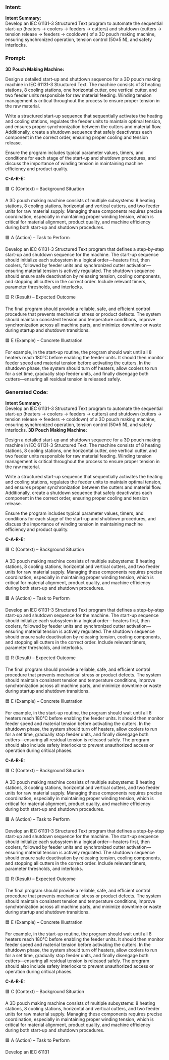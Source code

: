 ### Intent:
**Intent Summary:**  
Develop an IEC 61131-3 Structured Text program to automate the sequential start-up (heaters → coolers → feeders → cutters) and shutdown (cutters → tension release → feeders → cooldown) of a 3D pouch making machine, ensuring synchronized operation, tension control (50±5 N), and safety interlocks.

### Prompt:
**3D Pouch Making Machine:**

Design a detailed start-up and shutdown sequence for a 3D pouch making machine in IEC 61131-3 Structured Text. The machine consists of 8 heating stations, 8 cooling stations, one horizontal cutter, one vertical cutter, and two feeder units responsible for raw material feeding. Winding tension management is critical throughout the process to ensure proper tension in the raw material.

Write a structured start-up sequence that sequentially activates the heating and cooling stations, regulates the feeder units to maintain optimal tension, and ensures proper synchronization between the cutters and material flow. Additionally, create a shutdown sequence that safely deactivates each component in the correct order, ensuring proper cooling and tension release.

Ensure the program includes typical parameter values, timers, and conditions for each stage of the start-up and shutdown procedures, and discuss the importance of winding tension in maintaining machine efficiency and product quality.

**C-A-R-E:**

🟥 C (Context) – Background Situation

A 3D pouch making machine consists of multiple subsystems: 8 heating stations, 8 cooling stations, horizontal and vertical cutters, and two feeder units for raw material supply. Managing these components requires precise coordination, especially in maintaining proper winding tension, which is critical for material alignment, product quality, and machine efficiency during both start-up and shutdown procedures.

🟩 A (Action) – Task to Perform

Develop an IEC 61131-3 Structured Text program that defines a step-by-step start-up and shutdown sequence for the machine. The start-up sequence should initialize each subsystem in a logical order—heaters first, then coolers, followed by feeder units and synchronized cutter activation—ensuring material tension is actively regulated. The shutdown sequence should ensure safe deactivation by releasing tension, cooling components, and stopping all cutters in the correct order. Include relevant timers, parameter thresholds, and interlocks.

🟨 R (Result) – Expected Outcome

The final program should provide a reliable, safe, and efficient control procedure that prevents mechanical stress or product defects. The system should maintain consistent tension and temperature conditions, improve synchronization across all machine parts, and minimize downtime or waste during startup and shutdown transitions.

🟦 E (Example) – Concrete Illustration

For example, in the start-up routine, the program should wait until all 8 heaters reach 180°C before enabling the feeder units. It should then monitor feeder speed and material tension before activating the cutters. In the shutdown phase, the system should turn off heaters, allow coolers to run for a set time, gradually stop feeder units, and finally disengage both cutters—ensuring all residual tension is released safely.

### Generated Code:
**Intent Summary:**  
Develop an IEC 61131-3 Structured Text program to automate the sequential start-up (heaters → coolers → feeders → cutters) and shutdown (cutters → tension release → feeders → cooldown) of a 3D pouch making machine, ensuring synchronized operation, tension control (50±5 N), and safety interlocks.
**3D Pouch Making Machine:**

Design a detailed start-up and shutdown sequence for a 3D pouch making machine in IEC 61131-3 Structured Text. The machine consists of 8 heating stations, 8 cooling stations, one horizontal cutter, one vertical cutter, and two feeder units responsible for raw material feeding. Winding tension management is critical throughout the process to ensure proper tension in the raw material.

Write a structured start-up sequence that sequentially activates the heating and cooling stations, regulates the feeder units to maintain optimal tension, and ensures proper synchronization between the cutters and material flow. Additionally, create a shutdown sequence that safely deactivates each component in the correct order, ensuring proper cooling and tension release.

Ensure the program includes typical parameter values, timers, and conditions for each stage of the start-up and shutdown procedures, and discuss the importance of winding tension in maintaining machine efficiency and product quality.

**C-A-R-E:**

🟥 C (Context) – Background Situation

A 3D pouch making machine consists of multiple subsystems: 8 heating stations, 8 cooling stations, horizontal and vertical cutters, and two feeder units for raw material supply. Managing these components requires precise coordination, especially in maintaining proper winding tension, which is critical for material alignment, product quality, and machine efficiency during both start-up and shutdown procedures.

🟩 A (Action) – Task to Perform

Develop an IEC 61131-3 Structured Text program that defines a step-by-step start-up and shutdown sequence for the machine. The start-up sequence should initialize each subsystem in a logical order—heaters first, then coolers, followed by feeder units and synchronized cutter activation—ensuring material tension is actively regulated. The shutdown sequence should ensure safe deactivation by releasing tension, cooling components, and stopping all cutters in the correct order. Include relevant timers, parameter thresholds, and interlocks.

🟨 R (Result) – Expected Outcome

The final program should provide a reliable, safe, and efficient control procedure that prevents mechanical stress or product defects. The system should maintain consistent tension and temperature conditions, improve synchronization across all machine parts, and minimize downtime or waste during startup and shutdown transitions.

🟦 E (Example) – Concrete Illustration

For example, in the start-up routine, the program should wait until all 8 heaters reach 180°C before enabling the feeder units. It should then monitor feeder speed and material tension before activating the cutters. In the shutdown phase, the system should turn off heaters, allow coolers to run for a set time, gradually stop feeder units, and finally disengage both cutters—ensuring all residual tension is released safely. The program should also include safety interlocks to prevent unauthorized access or operation during critical phases.

**C-A-R-E:**

🟥 C (Context) – Background Situation

A 3D pouch making machine consists of multiple subsystems: 8 heating stations, 8 cooling stations, horizontal and vertical cutters, and two feeder units for raw material supply. Managing these components requires precise coordination, especially in maintaining proper winding tension, which is critical for material alignment, product quality, and machine efficiency during both start-up and shutdown procedures.

🟩 A (Action) – Task to Perform

Develop an IEC 61131-3 Structured Text program that defines a step-by-step start-up and shutdown sequence for the machine. The start-up sequence should initialize each subsystem in a logical order—heaters first, then coolers, followed by feeder units and synchronized cutter activation—ensuring material tension is actively regulated. The shutdown sequence should ensure safe deactivation by releasing tension, cooling components, and stopping all cutters in the correct order. Include relevant timers, parameter thresholds, and interlocks.

🟨 R (Result) – Expected Outcome

The final program should provide a reliable, safe, and efficient control procedure that prevents mechanical stress or product defects. The system should maintain consistent tension and temperature conditions, improve synchronization across all machine parts, and minimize downtime or waste during startup and shutdown transitions.

🟦 E (Example) – Concrete Illustration

For example, in the start-up routine, the program should wait until all 8 heaters reach 180°C before enabling the feeder units. It should then monitor feeder speed and material tension before activating the cutters. In the shutdown phase, the system should turn off heaters, allow coolers to run for a set time, gradually stop feeder units, and finally disengage both cutters—ensuring all residual tension is released safely. The program should also include safety interlocks to prevent unauthorized access or operation during critical phases.

**C-A-R-E:**

🟥 C (Context) – Background Situation

A 3D pouch making machine consists of multiple subsystems: 8 heating stations, 8 cooling stations, horizontal and vertical cutters, and two feeder units for raw material supply. Managing these components requires precise coordination, especially in maintaining proper winding tension, which is critical for material alignment, product quality, and machine efficiency during both start-up and shutdown procedures.

🟩 A (Action) – Task to Perform

Develop an IEC 61131
